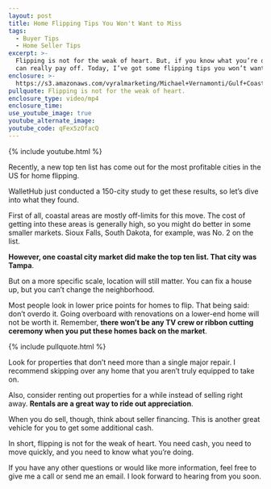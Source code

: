 ```yaml
---
layout: post
title: Home Flipping Tips You Won't Want to Miss
tags:
  - Buyer Tips
  - Home Seller Tips
excerpt: >-
  Flipping is not for the weak of heart. But, if you know what you’re doing, it
  can really pay off. Today, I’ve got some flipping tips you won’t want to miss.
enclosure: >-
  https://s3.amazonaws.com/vyralmarketing/Michael+Vernamonti/Gulf+Coast+Real+Estate+Flipping+in+Florida.mp4
pullquote: Flipping is not for the weak of heart.
enclosure_type: video/mp4
enclosure_time:
use_youtube_image: true
youtube_alternate_image:
youtube_code: qFex5zOfacQ
---
```



{% include youtube.html %}

Recently, a new top ten list has come out for the most profitable cities in the US for home flipping.&nbsp;

WalletHub just conducted a 150-city study to get these results, so let’s dive into what they found.

First of all, coastal areas are mostly off-limits for this move. The cost of getting into these areas is generally high, so you might do better in some smaller markets. Sioux Falls, South Dakota, for example, was No. 2 on the list.&nbsp;

**However, one coastal city market did make the top ten list. That city was Tampa**.&nbsp;

But on a more specific scale, location will still matter. You can fix a house up, but you can’t change the neighborhood.&nbsp;

Most people look in lower price points for homes to flip. That being said: don’t overdo it. Going overboard with renovations on a lower-end home will not be worth it. Remember, **there won’t be any TV crew or ribbon cutting ceremony when you put these homes back on the market**.&nbsp;

{% include pullquote.html %}

Look for properties that don’t need more than a single major repair. I recommend skipping over any home that you aren’t truly equipped to take on.&nbsp;

Also, consider renting out properties for a while instead of selling right away. **Rentals are a great way to ride out appreciation**.&nbsp;

When you do sell, though, think about seller financing. This is another great vehicle for you to get some additional cash.

In short, flipping is not for the weak of heart. You need cash, you need to move quickly, and you need to know what you’re doing.

If you have any other questions or would like more information, feel free to give me a call or send me an email. I look forward to hearing from you soon.